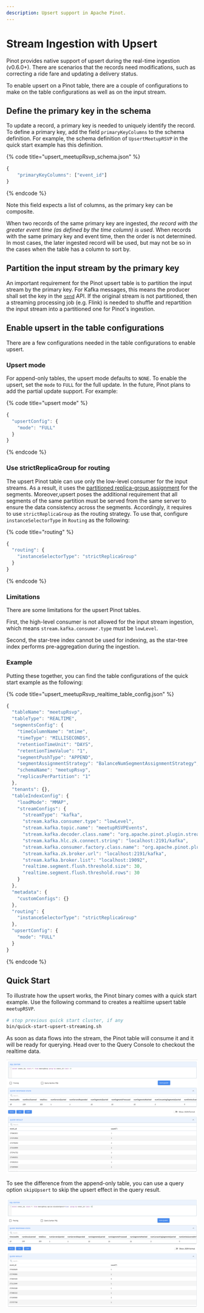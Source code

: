 ```yaml
---
description: Upsert support in Apache Pinot.
---
```


# Stream Ingestion with Upsert

Pinot provides native support of upsert during the real-time ingestion \(v0.6.0+\). There are scenarios that the records need modifications, such as correcting a ride fare and updating a delivery status.

To enable upsert on a Pinot table, there are a couple of configurations to make on the table configurations as well as on the input stream.

## Define the primary key in the schema

To update a record, a primary key is needed to uniquely identify the record. To define a primary key, add the field `primaryKeyColumns` to the schema definition. For example, the schema definition of `UpsertMeetupRSVP` in the quick start example has this definition.

{% code title="upsert\_meetupRsvp\_schema.json" %}
```javascript
{
    "primaryKeyColumns": ["event_id"]
}
```
{% endcode %}

Note this field expects a list of columns, as the primary key can be composite.

When two records of the same primary key are ingested, _the record with the greater event time \(as defined by the time column\) is used_. When records with the same primary key and event time, then the order is not determined. In most cases, the later ingested record will be used, but may not be so in the cases when the table has a column to sort by.

## Partition the input stream by the primary key

An important requirement for the Pinot upsert table is to partition the input stream by the primary key. For Kafka messages, this means the producer shall set the key in the [`send`](https://kafka.apache.org/20/javadoc/index.html?org/apache/kafka/clients/producer/KafkaProducer.html) API. If the original stream is not partitioned, then a streaming processing job \(e.g. Flink\) is needed to shuffle and repartition the input stream into a partitioned one for Pinot's ingestion.

## Enable upsert in the table configurations

There are a few configurations needed in the table configurations to enable upsert.

### Upsert mode

For append-only tables, the upsert mode defaults to `NONE`. To enable the upsert, set the `mode` to `FULL` for the full update. In the future, Pinot plans to add the partial update support. For example:

{% code title="upsert mode" %}
```javascript
{
  "upsertConfig": {
    "mode": "FULL"
  }
}
```
{% endcode %}

### Use strictReplicaGroup for routing

The upsert Pinot table can use only the low-level consumer for the input streams. As a result, it uses the [partitioned replica-group assignment](../../operators/operating-pinot/segment-assignment.md#partitioned-replica-group-segment-assignment) for the segments. Moreover,upsert poses the additional requirement that all segments of the same partition must be served from the same server to ensure the data consistency across the segments. Accordingly, it requires to use `strictReplicaGroup` as the routing strategy. To use that, configure `instanceSelectorType` in `Routing` as the following:

{% code title="routing" %}
```javascript
{
  "routing": {
    "instanceSelectorType": "strictReplicaGroup"
  }
}
```
{% endcode %}

### Limitations

There are some limitations for the upsert Pinot tables.

First, the high-level consumer is not allowed for the input stream ingestion, which means `stream.kafka.consumer.type` must be `lowLevel`.

Second, the star-tree index cannot be used for indexing, as the star-tree index performs pre-aggregation during the ingestion.

### Example

Putting these together, you can find the table configurations of the quick start example as the following:

{% code title="upsert\_meetupRsvp\_realtime\_table\_config.json" %}
```javascript
{
  "tableName": "meetupRsvp",
  "tableType": "REALTIME",
  "segmentsConfig": {
    "timeColumnName": "mtime",
    "timeType": "MILLISECONDS",
    "retentionTimeUnit": "DAYS",
    "retentionTimeValue": "1",
    "segmentPushType": "APPEND",
    "segmentAssignmentStrategy": "BalanceNumSegmentAssignmentStrategy",
    "schemaName": "meetupRsvp",
    "replicasPerPartition": "1"
  },
  "tenants": {},
  "tableIndexConfig": {
    "loadMode": "MMAP",
    "streamConfigs": {
      "streamType": "kafka",
      "stream.kafka.consumer.type": "lowLevel",
      "stream.kafka.topic.name": "meetupRSVPEvents",
      "stream.kafka.decoder.class.name": "org.apache.pinot.plugin.stream.kafka.KafkaJSONMessageDecoder",
      "stream.kafka.hlc.zk.connect.string": "localhost:2191/kafka",
      "stream.kafka.consumer.factory.class.name": "org.apache.pinot.plugin.stream.kafka20.KafkaConsumerFactory",
      "stream.kafka.zk.broker.url": "localhost:2191/kafka",
      "stream.kafka.broker.list": "localhost:19092",
      "realtime.segment.flush.threshold.size": 30,
      "realtime.segment.flush.threshold.rows": 30
    }
  },
  "metadata": {
    "customConfigs": {}
  },
  "routing": {
    "instanceSelectorType": "strictReplicaGroup"
  },
  "upsertConfig": {
    "mode": "FULL"
  }
}
```
{% endcode %}

## Quick Start

To illustrate how the upsert works, the Pinot binary comes with a quick start example. Use the following command to creates a realtiime upsert table `meetupRSVP`.

```bash
# stop previous quick start cluster, if any
bin/quick-start-upsert-streaming.sh
```

As soon as data flows into the stream, the Pinot table will consume it and it will be ready for querying. Head over to the Query Console to checkout the realtime data.

![Query the upsert table](../../.gitbook/assets/upsert-query-console-example.png)

To see the difference from the append-only table, you can use a query option `skipUpsert` to skip the upsert effect in the query result.

![Disable the upsert during query via query option](../../.gitbook/assets/disable-upsert.png)


